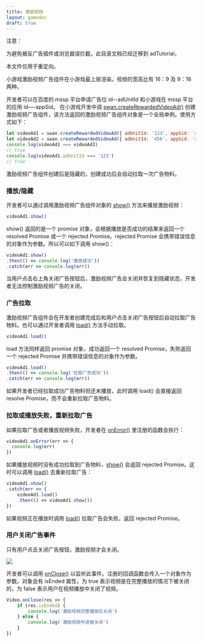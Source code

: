 ```yaml
---
title: 激励视频
layout: gamedoc
draft: true
---
```


注意：

为避免被反广告插件或浏览器误拦截，此目录文档已经迁移到 adTutorial，

本文件仅用于重定向。

小游戏激励视频广告组件在小游戏最上层渲染。视频的宽高比有 16：9 及 9：16 两种。

开发者可以在百度的 mssp 平台申请广告位 id--adUnitId 和小游戏在 mssp 平台的应用 id—-appSid。 在小游戏开发中调 [swan.createRewardedVideoAd()](game/api/ad/swan.createRewardedVideoAd/) 创建激励视频广告组件，该方法返回的激励视频广告组件对象是一个全局单例。使用方式如下：


```js
let videoAd1 = swan.createRewardedVideoAd({ adUnitId: '123', appSid: 'app1' })
let videoAd2 = swan.createRewardedVideoAd({ adUnitId: '456', appSid: 'app2' })
console.log(videoAd1 === videoAd2)
// true
console.log(videoAd1.adUnitId === '123')
// true

```

激励视频广告组件创建后是隐藏的，创建成功后会自动拉取一次广告物料。

### 播放/隐藏

开发者可以通过调用激励视频广告组件对象的 [show()](/game/api/ad/rewardedVideoAd/#rewardedVideoAd-show) 方法来播放激励视频：

```js
videoAd1.show()

```

show() 返回的是一个 promise 对象，会根据播放是否成功的结果来返回一个 resolved Promise 或一个 rejected Promise。rejected Promise 会携带错误信息的对象作为参数。所以可以如下调用 show()：

```js
videoAd1.show()
.then(() => console.log('播放成功'))
.catch(err => console.log(err))

```

当用户点击右上角关闭广告按钮后，激励视频广告会关闭并恢复到隐藏状态，开发者无法控制激励视频广告的关闭。

### 广告拉取

激励视频广告组件会在开发者创建完成后和用户点击关闭广告按钮后自动拉取广告物料。也可以通过开发者调用 [load()](/game/api/ad/rewardedVideoAd/#rewardedVideoAd-load) 方法手动拉取。


```js
videoAd1.load()

```

load 方法同样返回 promise 对象，成功返回一个 resolved Promise，失败返回一个 rejected Promise 并携带错误信息的对象作为参数。

```js
videoAd1.load()
.then(() => console.log('拉取广告成功'))
.catch(err => console.log(err))

```

如果开发者已经拉取成功广告物料但还未播放，此时调用 load() 会直接返回 resolve Promise，而不会重新拉取广告物料。

### 拉取或播放失败，重新拉取广告

如果拉取广告或者播放视频失败，开发者在 [onError()](/game/api/ad/rewardedVideoAd/#rewardedVideoAd-onError) 里注册的函数会执行：

```js
videoAd1.onError(err => {
  console.log(err)
})

```

如果播放视频时没有成功拉取到广告物料，[show()](/game/api/ad/rewardedVideoAd/#rewardedVideoAd-show) 会返回 rejected Promise。这时可以调用 [load()](/game/api/ad/rewardedVideoAd/#rewardedVideoAd-load) 去重新拉取广告：

```js
videoAd1.show()
.catch(err => {
    videoAd1.load()
    .then(() => videoAd1.show())
})

```

如果视频正在播放时调用 [load()](/game/api/ad/rewardedVideoAd/#rewardedVideoAd-load) 拉取广告会失败，返回 rejected Promise。

### 用户关闭广告事件

只有用户点击关闭广告按钮，激励视频才会关闭。

![](/img/game/ad/rewardedVideo.png)

开发者可以调用 [onClose()](/game/api/ad/rewardedVideoAd/#rewardedVideoAd-onClose) 以监听此事件。注册的回调函数会传入一个对象作为参数。对象会有 isEnded 属性，为 true 表示视频是在完整播放的情况下被关闭的，为 false 表示用户在视频播放中关闭了视频。

```js
Video.onClose(res => {
    if (res.isEnded) {
        console.log('激励视频完整播放后关闭')
    } else {
        console.log('激励视频中途被关闭')
    }
})

```

